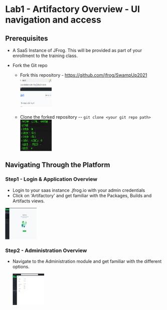 # Lab1 - Artifactory Overview - UI navigation and access

## Prerequisites

- A SaaS Instance of JFrog. This will be provided as part of your enrollment to the training class.

- Fork the Git repo
  - Fork this repository - https://github.com/jfrog/SwampUp2021
    <img src="/SU-113-Jfrog-Artifactory-Essentials/Lab4/images/fork-repo.png" alt="Fork repo" style="height: 100px; width:100px;"/>
  
  - Clone the forked repository
    -- ```git clone <your git repo path>```  
    <img src="/SU-113-Jfrog-Artifactory-Essentials/Lab4/images/git-clone.png" alt="git clone" style="height: 100px; width:100px;"/>

## Navigating Through the Platform

### Step1 - Login & Application Overview

- Login to your saas instance <yourinstancename>.jfrog.io with your admin credentials
- Click on 'Artifactory' and get familiar with the Packages, Builds and Artifacts views.

<img src="/SU-113-Jfrog-Artifactory-Essentials/Lab1/images/application.png" alt="Application tab" style="height: 100px; width:100px;"/>

### Step2 - Administration Overview

- Navigate to the Administration module and get familiar with the different options.

  <img src="/SU-113-Jfrog-Artifactory-Essentials/Lab1/images/admin.png" alt="Admin tab" style="height: 100px; width:100px;"/>
